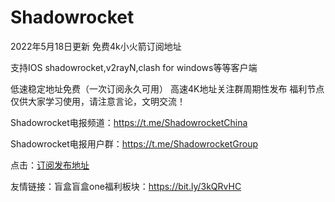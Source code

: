 # Shadowrocket
2022年5月18日更新 免费4k小火箭订阅地址

支持IOS shadowrocket,v2rayN,clash for windows等等客户端

低速稳定地址免费（一次订阅永久可用）
高速4K地址关注群周期性发布
福利节点仅供大家学习使用，请注意言论，文明交流！

Shadowrocket电报频道：https://t.me/ShadowrocketChina

Shadowrocket电报用户群：https://t.me/ShadowrocketGroup

点击：[订阅发布地址](https://bit.ly/3kQRvHC)

友情链接：盲盒盲盒one福利板块：https://bit.ly/3kQRvHC
